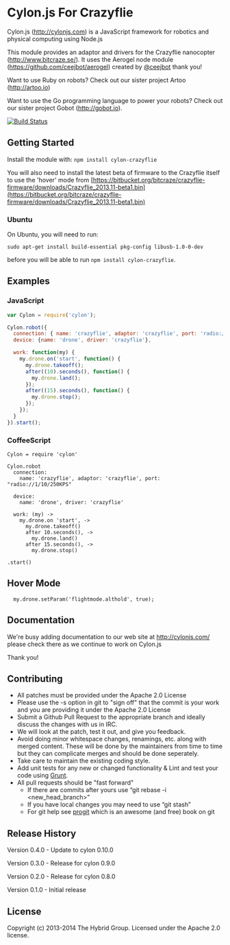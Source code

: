 # Cylon.js For Crazyflie

Cylon.js (http://cylonjs.com) is a JavaScript framework for robotics and physical computing using Node.js

This module provides an adaptor and drivers for the Crazyflie nanocopter (http://www.bitcraze.se/). It uses the Aerogel node module (https://github.com/ceejbot/aerogel) created by [@ceejbot](https://github.com/ceejbot) thank you!

Want to use Ruby on robots? Check out our sister project Artoo (http://artoo.io)

Want to use the Go programming language to power your robots? Check out our sister project Gobot (http://gobot.io).

[![Build Status](https://secure.travis-ci.org/hybridgroup/cylon-crazyflie.png?branch=master)](http://travis-ci.org/hybridgroup/cylon-crazyflie)

## Getting Started

Install the module with: `npm install cylon-crazyflie`

You will also need to install the latest beta of firmware to the Crazyflie itself to use the 'hover' mode from [https://bitbucket.org/bitcraze/crazyflie-firmware/downloads/Crazyflie_2013.11-beta1.bin](https://bitbucket.org/bitcraze/crazyflie-firmware/downloads/Crazyflie_2013.11-beta1.bin)

### Ubuntu

On Ubuntu, you will need to run:

```
sudo apt-get install build-essential pkg-config libusb-1.0-0-dev
```

before you will be able to run `npm install cylon-crazyflie`.

## Examples

### JavaScript
```javascript
var Cylon = require('cylon');

Cylon.robot({
  connection: { name: 'crazyflie', adaptor: 'crazyflie', port: 'radio://1/10/250KPS' },
  device: {name: 'drone', driver: 'crazyflie'},

  work: function(my) {
    my.drone.on('start', function() {
      my.drone.takeoff();
      after((10).seconds(), function() { 
        my.drone.land();
      });
      after((15).seconds(), function() { 
        my.drone.stop();
      });
    });
  }
}).start();
```

### CoffeeScript
```
Cylon = require 'cylon'

Cylon.robot
  connection:
    name: 'crazyflie', adaptor: 'crazyflie', port: "radio://1/10/250KPS"

  device:
    name: 'drone', driver: 'crazyflie'

  work: (my) ->
    my.drone.on 'start', ->
      my.drone.takeoff()
      after 10.seconds(), ->
        my.drone.land()
      after 15.seconds(), ->
        my.drone.stop()

.start()
```

## Hover Mode

```
  my.drone.setParam('flightmode.althold', true);
```

## Documentation
We're busy adding documentation to our web site at http://cylonjs.com/ please check there as we continue to work on Cylon.js

Thank you!

## Contributing

* All patches must be provided under the Apache 2.0 License
* Please use the -s option in git to "sign off" that the commit is your work and you are providing it under the Apache 2.0 License
* Submit a Github Pull Request to the appropriate branch and ideally discuss the changes with us in IRC.
* We will look at the patch, test it out, and give you feedback.
* Avoid doing minor whitespace changes, renamings, etc. along with merged content. These will be done by the maintainers from time to time but they can complicate merges and should be done seperately.
* Take care to maintain the existing coding style.
* Add unit tests for any new or changed functionality & Lint and test your code using [Grunt](http://gruntjs.com/).
* All pull requests should be "fast forward"
  * If there are commits after yours use “git rebase -i <new_head_branch>”
  * If you have local changes you may need to use “git stash”
  * For git help see [progit](http://git-scm.com/book) which is an awesome (and free) book on git

## Release History

Version 0.4.0 - Update to cylon 0.10.0

Version 0.3.0 - Release for cylon 0.9.0

Version 0.2.0 - Release for cylon 0.8.0

Version 0.1.0 - Initial release

## License
Copyright (c) 2013-2014 The Hybrid Group. Licensed under the Apache 2.0 license.
